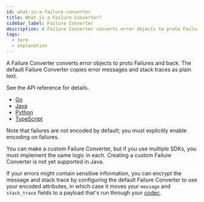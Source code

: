 ```yaml
---
id: what-is-a-failure-converter
title: What is a Failure Converter?
sidebar_label: Failure Converter
description: A Failure Converter converts error objects to proto Failures and back.
tags:
  - term
  - explanation
---
```


A Failure Converter converts error objects to proto Failures and back.
The default Failure Converter copies error messages and stack traces as plain text.

See the API reference for details.

- [Go](https://pkg.go.dev/go.temporal.io/sdk/converter#FailureConverter)
- [Java](https://www.javadoc.io/doc/io.temporal/temporal-sdk/latest/io/temporal/failure/FailureConverter.html)
- [Python](https://python.temporal.io/temporalio.converter.FailureConverter.html)
- [TypeScript](https://typescript.temporal.io/api/interfaces/common.FailureConverter)

Note that failures are not encoded by default; you must explicitly enable encoding on failures.

You can make a custom Failure Converter, but if you use multiple SDKs, you must implement the same logic in each.
Creating a custom Failure Converter is not yet supported in Java.

If your errors might contain sensitive information, you can encrypt the message and stack trace by configuring the default Failure Converter to use your encoded attributes, in which case it moves your `message` and `stack_trace` fields to a payload that's run through your [codec](/concepts/what-is-a-payload-codec).
